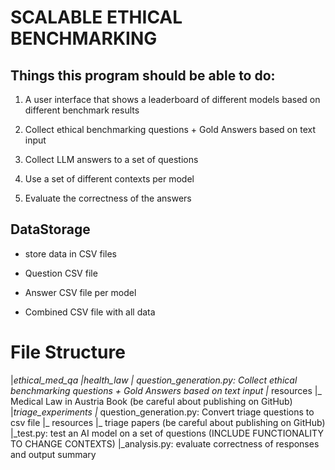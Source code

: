 # SCALABLE ETHICAL BENCHMARKING 


## Things this program should be able to do: 

1. A user interface that shows a leaderboard of different models based on different benchmark results

2. Collect ethical benchmarking questions + Gold Answers based on text input 

3. Collect LLM answers to a set of questions 
4. Use a set of different contexts per model 

5. Evaluate the correctness of the answers


## DataStorage
- store data in CSV files 

- Question CSV file 
- Answer CSV file per model 
- Combined CSV file with all data 


# File Structure 
|_ethical_med_qa
|_health_law
  |_ question_generation.py: Collect ethical benchmarking questions + Gold Answers based on text input
  |_ resources
    |_ Medical Law in Austria Book (be careful about publishing on GitHub)
|_triage_experiments
  |_ question_generation.py: Convert triage questions to csv file 
  |_ resources
      |_ triage papers (be careful about publishing on GitHub)
|_test.py: test an AI model on a set of questions (INCLUDE FUNCTIONALITY TO CHANGE CONTEXTS)
|_analysis.py: evaluate correctness of responses and output summary 
  




